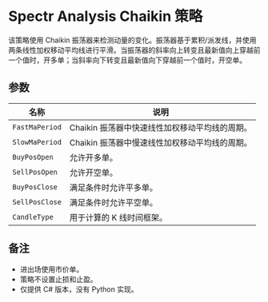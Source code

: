 # Spectr Analysis Chaikin 策略

该策略使用 Chaikin 振荡器来检测动量的变化。振荡器基于累积/派发线，并使用两条线性加权移动平均线进行平滑。当振荡器的斜率向上转变且最新值向上穿越前一个值时，开多单；当斜率向下转变且最新值向下穿越前一个值时，开空单。

## 参数

| 名称 | 说明 |
|------|------|
| `FastMaPeriod` | Chaikin 振荡器中快速线性加权移动平均线的周期。 |
| `SlowMaPeriod` | Chaikin 振荡器中慢速线性加权移动平均线的周期。 |
| `BuyPosOpen` | 允许开多单。 |
| `SellPosOpen` | 允许开空单。 |
| `BuyPosClose` | 满足条件时允许平多单。 |
| `SellPosClose` | 满足条件时允许平空单。 |
| `CandleType` | 用于计算的 K 线时间框架。 |

## 备注

- 进出场使用市价单。
- 策略不设置止损和止盈。
- 仅提供 C# 版本，没有 Python 实现。
